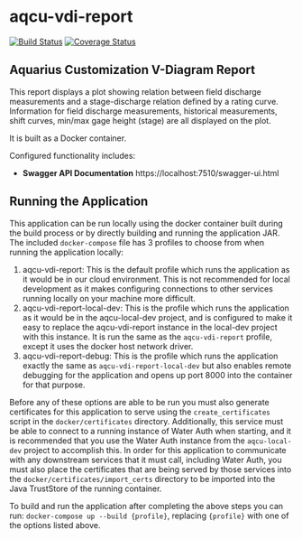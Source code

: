 # aqcu-vdi-report


[![Build Status](https://travis-ci.org/USGS-CIDA/aqcu-vdi-report.svg?branch=master)](https://travis-ci.org/USGS-CIDA/aqcu-vdi-report) [![Coverage Status](https://coveralls.io/repos/github/USGS-CIDA/aqcu-vdi-report/badge.svg?branch=master)](https://coveralls.io/github/USGS-CIDA/aqcu-vdi-report?branch=master)

## Aquarius Customization V-Diagram Report

This report displays a plot showing relation between field discharge measurements and a stage-discharge relation defined by a rating curve. Information for field discharge measurements, historical measurements, shift curves, min/max gage height (stage) are all displayed on the plot.

It is built as a Docker container.

Configured functionality includes:

- **Swagger API Documentation** https://localhost:7510/swagger-ui.html

## Running the Application

This application can be run locally using the docker container built during the build process or by directly building and running the application JAR. The included `docker-compose` file has 3 profiles to choose from when running the application locally:

1. aqcu-vdi-report: This is the default profile which runs the application as it would be in our cloud environment. This is not recommended for local development as it makes configuring connections to other services running locally on your machine more difficult.
2. aqcu-vdi-report-local-dev: This is the profile which runs the application as it would be in the aqcu-local-dev project, and is configured to make it easy to replace the aqcu-vdi-report instance in the local-dev project with this instance. It is run the same as the `aqcu-vdi-report` profile, except it uses the docker host network driver.
3. aqcu-vdi-report-debug: This is the profile which runs the application exactly the same as `aqcu-vdi-report-local-dev` but also enables remote debugging for the application and opens up port 8000 into the container for that purpose.

Before any of these options are able to be run you must also generate certificates for this application to serve using the `create_certificates` script in the `docker/certificates` directory. Additionally, this service must be able to connect to a running instance of Water Auth when starting, and it is recommended that you use the Water Auth instance from the `aqcu-local-dev` project to accomplish this. In order for this application to communicate with any downstream services that it must call, including Water Auth, you must also place the certificates that are being served by those services into the `docker/certificates/import_certs` directory to be imported into the Java TrustStore of the running container.

To build and run the application after completing the above steps you can run: `docker-compose up --build {profile}`, replacing `{profile}` with one of the options listed above.
